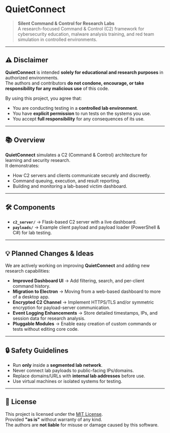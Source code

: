 # QuietConnect

> **Silent Command & Control for Research Labs**  
> A research-focused Command & Control (C2) framework for cybersecurity education, malware analysis training, and red team simulation in controlled environments.

---

## ⚠️ Disclaimer

**QuietConnect** is intended **solely for educational and research purposes** in authorized environments.  
The authors and contributors **do not condone, encourage, or take responsibility for any malicious use** of this code.

By using this project, you agree that:
- You are conducting testing in a **controlled lab environment**.
- You have **explicit permission** to run tests on the systems you use.
- You accept **full responsibility** for any consequences of its use.

---

## 📚 Overview

**QuietConnect** simulates a C2 (Command & Control) architecture for learning and security research.  
It demonstrates:
- How C2 servers and clients communicate securely and discreetly.
- Command queuing, execution, and result reporting.
- Building and monitoring a lab-based victim dashboard.

---

## 🛠 Components

- **`c2_server/`** → Flask-based C2 server with a live dashboard. 
- **`payloads/`** → Example client payload and payload loader (PowerShell & C#) for lab testing.

---

## 💡 Planned Changes & Ideas

We are actively working on improving **QuietConnect** and adding new research capabilities:   
- **Improved Dashboard UI** → Add filtering, search, and per-client command history.
- **Migration to Electron** → Moving from a web-based dashboard to more of a desktop app. 
- **Encrypted C2 Channel** → Implement HTTPS/TLS and/or symmetric encryption for payload-server communication.  
- **Event Logging Enhancements** → Store detailed timestamps, IPs, and session data for research analysis.  
- **Pluggable Modules** → Enable easy creation of custom commands or tests without editing core code.

---
## 🔒 Safety Guidelines

- Run **only** inside a **segmented lab network**.
- Never connect lab payloads to public-facing IPs/domains.
- Replace domains/URLs with **internal lab addresses** before use.
- Use virtual machines or isolated systems for testing.

---

## 📄 License

This project is licensed under the [MIT License](LICENSE).  
Provided **"as is"** without warranty of any kind.  
The authors are **not liable** for misuse or damage caused by this software.

